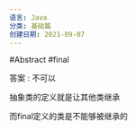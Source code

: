 ```yaml
---
语言: Java
分类: 基础篇
创建日期: 2021-09-07
---
```

#Abstract #final 

答案 : 不可以

抽象类的定义就是让其他类继承

而final定义的类是不能够被继承的
